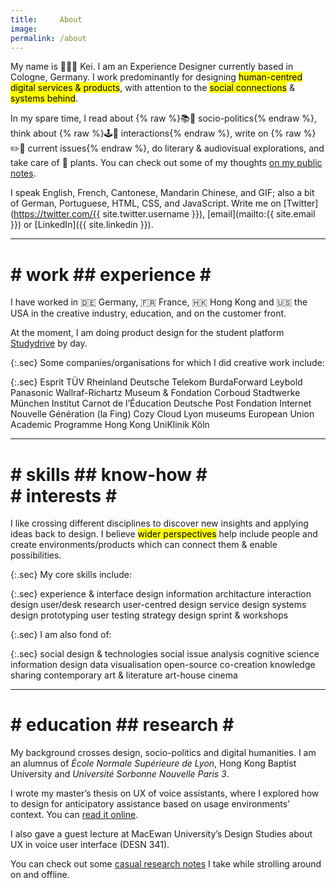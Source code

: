 ```yaml
---
title:     About
image: 
permalink: /about
---
```


My name is 👨🏻‍💻 Kei. I am an Experience Designer currently based in Cologne, Germany. I work predominantly for designing <mark>human-centred digital services & products</mark>, with attention to the <mark>social connections</mark> & <mark>systems behind</mark>.

In my spare time, I read about {% raw %}<span style="display: inline-block">📚📰 socio-politics</span>{% endraw %}, think about {% raw %}<span style="display: inline-block">🕹🔀 interactions</span>{% endraw %}, write on {% raw %}<span style="display: inline-block">✏️💬 current issues</span>{% endraw %}, do literary & audiovisual explorations, and take care of 🌵 plants. You can check out some of my thoughts [on my public notes](https://notes.keikhcheung.com).

I speak English, French, Cantonese, Mandarin Chinese, and GIF; also a bit of German, Portuguese, HTML, CSS, and JavaScript. Write me on [Twitter](https://twitter.com/{{ site.twitter.username }}), [email](mailto:{{ site.email }}) or [LinkedIn]({{ site.linkedin }}).

-------

# \# work ## experience \#

I have worked in 🇩🇪 Germany, 🇫🇷 France, 🇭🇰 Hong Kong and 🇺🇸 the USA in the creative industry, education, and on the customer front.

At the moment, I am doing product design for the student platform [Studydrive](/studydrive) by day.

{:.sec}
Some companies/organisations for which I did creative work include:

<!-- {:.sec .columns-2}
- Esprit
- TÜV Rheinland
- Deutsche Telekom
- BurdaForward
- Leybold
- Panasonic
- Wallraf-Richartz Museum & Fondation Corboud
- Stadtwerke München
- Institut Carnot de l’Éducation
- Deutsche Post
- Fondation Internet Nouvelle Génération (la Fing)
- Cozy Cloud
- Lyon museums
- European Union Academic Programme Hong Kong
- UniKlinik Köln -->

{:.sec}
<span class="client">Esprit</span> 
<span class="client">TÜV Rheinland</span> 
<span class="client">Deutsche Telekom</span> 
<span class="client">BurdaForward</span> 
<span class="client">Leybold</span> 
<span class="client">Panasonic</span> 
<span class="client">Wallraf-Richartz Museum & Fondation Corboud</span> 
<span class="client">Stadtwerke München</span> 
<span class="client">Institut Carnot de l’Éducation</span> 
<span class="client">Deutsche Post</span> 
<span class="client">Fondation Internet Nouvelle Génération (la Fing)</span> 
<span class="client">Cozy Cloud</span> 
<span class="client">Lyon museums</span> 
<span class="client">European Union Academic Programme Hong Kong</span> 
<span class="client">UniKlinik Köln</span> 

-------

# \# skills ## know-how #<br /># interests \#

I like crossing different disciplines to discover new insights and applying ideas back to design. I believe <mark>wider perspectives</mark> help include people and create environments/products which can connect them & enable possibilities.

{:.sec}
My core skills include:

{:.sec}
<span class="skill">experience & interface design</span> 
<span class="skill">information architacture</span> 
<span class="skill">interaction design</span> 
<span class="skill">user/desk research</span> 
<span class="skill">user-centred design</span> 
<span class="skill">service design</span> 
<span class="skill">systems design</span> 
<span class="skill">prototyping</span> 
<span class="skill">user testing</span> 
<span class="skill">strategy</span> 
<span class="skill">design sprint & workshops</span>

{:.sec}
I am also fond of:

{:.sec}
<span class="interest">social design & technologies</span> 
<span class="interest">social issue analysis</span> 
<span class="interest">cognitive science</span> 
<span class="interest">information design</span> 
<span class="interest">data visualisation</span> 
<span class="interest">open-source co-creation</span> 
<span class="interest">knowledge sharing</span> 
<span class="interest">contemporary art & literature</span> 
<span class="interest">art-house cinema</span> 

-------

# \# education ## research \#

My background crosses design, socio-politics and digital humanities. I am an alumnus of *École Normale Supérieure de Lyon*, Hong Kong Baptist University and *Université Sorbonne Nouvelle Paris 3*.

I wrote my master’s thesis on UX of voice assistants, where I explored how to design for anticipatory assistance based on usage environments’ context. You can [read it online](https://dumas.ccsd.cnrs.fr/dumas-01981716).

I also gave a guest lecture at MacEwan University’s Design Studies about UX in voice user interface (DESN 341).

You can check out some [casual research notes](/notes/) I take while strolling around on and offline.